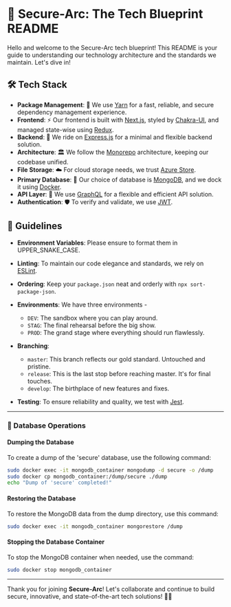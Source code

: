 # 🚀 **Secure-Arc**: The Tech Blueprint README

Hello and welcome to the Secure-Arc tech blueprint! This README is your guide to understanding our technology architecture and the standards we maintain. Let's dive in!

## 🛠 **Tech Stack**

- **Package Management**: 🧶 We use [Yarn](https://classic.yarnpkg.com/) for a fast, reliable, and secure dependency management experience.
- **Frontend**: ⚡ Our frontend is built with [Next.js](https://nextjs.org/), styled by [Chakra-UI](https://chakra-ui.com/), and managed state-wise using [Redux](https://redux.js.org/).
- **Backend**: 🚂 We ride on [Express.js](https://expressjs.com/) for a minimal and flexible backend solution.
- **Architecture**: 🏛 We follow the [Monorepo](https://en.wikipedia.org/wiki/Monorepo) architecture, keeping our codebase unified.
- **File Storage**: ☁️ For cloud storage needs, we trust [Azure Store](https://azure.microsoft.com/en-us/services/storage/).
- **Primary Database**: 🍃 Our choice of database is [MongoDB](https://www.mongodb.com/), and we dock it using [Docker](https://www.docker.com/).
- **API Layer**: 📡 We use [GraphQL](https://graphql.org/) for a flexible and efficient API solution.
- **Authentication**: 🛡 To verify and validate, we use [JWT](https://jwt.io/).

## 📖 **Guidelines**

- **Environment Variables**: Please ensure to format them in UPPER_SNAKE_CASE.
- **Linting**: To maintain our code elegance and standards, we rely on [ESLint](https://eslint.org/).
- **Ordering**: Keep your `package.json` neat and orderly with `npx sort-package-json`.
- **Environments**: We have three environments -
  - `DEV`: The sandbox where you can play around.
  - `STAG`: The final rehearsal before the big show.
  - `PROD`: The grand stage where everything should run flawlessly.
  
- **Branching**:
  - `master`: This branch reflects our gold standard. Untouched and pristine.
  - `release`: This is the last stop before reaching master. It's for final touches.
  - `develop`: The birthplace of new features and fixes.

- **Testing**: To ensure reliability and quality, we test with [Jest](https://jestjs.io/).

---

### 📜 Database Operations

#### Dumping the Database

To create a dump of the 'secure' database, use the following command:

```bash
sudo docker exec -it mongodb_container mongodump -d secure -o /dump
sudo docker cp mongodb_container:/dump/secure ./dump
echo "Dump of 'secure' completed!"
```

#### Restoring the Database

To restore the MongoDB data from the dump directory, use this command:

```bash
sudo docker exec -it mongodb_container mongorestore /dump
```

#### Stopping the Database Container

To stop the MongoDB container when needed, use the command:

```bash
sudo docker stop mongodb_container
```

---

Thank you for joining **Secure-Arc**! Let's collaborate and continue to build secure, innovative, and state-of-the-art tech solutions! 🚀🌠